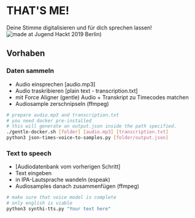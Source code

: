 # THAT'S ME!

Deine Stimme digitalisieren und für dich sprechen lassen!
![made at Jugend Hackt 2019 Berlin](http://jhbadge.com/?evt=ber&year=2017))

## Vorhaben

### Daten sammeln

- Audio einsprechen  [audio.mp3]
- Audio traskribieren [plain text - transcription.txt]
- mit Force Aligner (gentle) Audio + Transkript zu Timecodes matchen
- Audiosample zerschnipseln (ffmpeg)

```bash
# prepare audio.mp3 and transcription.txt
# you need docker pre-installed
# this will generate an output.json inside the path specified.
./gentle-docker.sh [folder] [audio.mp3] [transcription.txt]
python3 json-times-voice-to-samples.py [folder/output.json]
```

### Text to speech

- [Audiodatenbank vom vorherigen Schritt]
- Text eingeben
- in IPA-Lautsprache wandeln (espeak)
- Audiosamples danach zusammenfügen (ffmpeg)

```bash
# make sure that voice model is complete
# only english is viable
python3 synthi-tts.py "Your text here"
```

